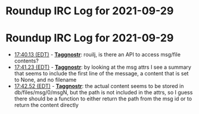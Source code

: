 # Roundup IRC Log for 2021-09-29 #
# Roundup IRC Log for 2021-09-29
* <a href="#17:40.13" id="17:40.13">17:40.13 (EDT)</a> - __[Taggnostr](https://github.com/Taggnostr)__: rouilj, is there an API to access msg/file contents?
* <a href="#17:41.23" id="17:41.23">17:41.23 (EDT)</a> - __[Taggnostr](https://github.com/Taggnostr)__: by looking at the msg attrs I see a summary that seems to include the first line of the message, a content that is set to None, and no filename
* <a href="#17:42.52" id="17:42.52">17:42.52 (EDT)</a> - __[Taggnostr](https://github.com/Taggnostr)__: the actual content seems to be stored in db/files/msg/0/msgN, but the path is not included in the attrs, so I guess there should be a function to either return the path from the msg id or to return the content directly
